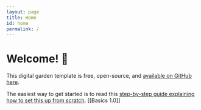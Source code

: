 ```yaml
---
layout: page
title: Home
id: home
permalink: /
---
```


# Welcome! 🌱

This digital garden template is free, open-source, and [available on GitHub here](https://github.com/maximevaillancourt/digital-garden-jekyll-template).

The easiest way to get started is to read this [step-by-step guide explaining how to set this up from scratch](https://maximevaillancourt.com/blog/setting-up-your-own-digital-garden-with-jekyll). [[Basics 1.0]]

<style>
  .wrapper {
    max-width: 46em;
  }
</style>
